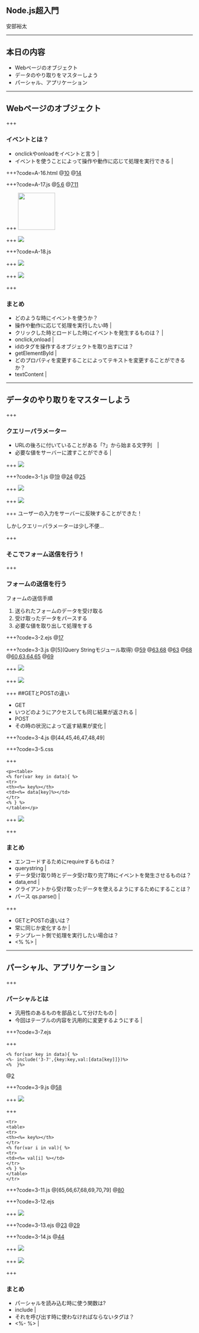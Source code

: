 ## Node.js超入門

安部裕太

---

## 本日の内容
- Webページのオブジェクト
- データのやり取りをマスターしよう
- パーシャル、アプリケーション

---

## Webページのオブジェクト

+++
### イベントとは？
- onclickやonloadをイベントと言う |
- イベントを使うことによって操作や動作に応じて処理を実行できる |

+++?code=A-16.html
@[10](ロードし終わったら関数を実行)
@[14](クリックすると関数を実行)

+++?code=A-17.js
@[5,6](それぞれのidのタグを操作するオブジェクトを取り出す)
@[7,11](textContentの値を変更することによって表示するテキストを変更できる)

+++
<img src="A-16-1.png" width="100">

+++
![](A-16-2.png)

+++?code=A-18.js

+++
![](A-17-1.png)

+++
![](A-17-2.png)

+++
### まとめ
- どのような時にイベントを使うか？ 
 - 操作や動作に応じて処理を実行したい時 |
- クリックした時とロードした時にイベントを発生するものは？ |
 - onclick,onload |
- idのタグを操作するオブジェクトを取り出すには？ 
 - getElementById |
- どのプロパティを変更することによってテキストを変更することができるか？ 
 - textContent |

---
## データのやり取りをマスターしよう

+++
### クエリーパラメーター
- URLの後ろに付いていることがある「?」から始まる文字列　|
- 必要な値をサーバーに渡すことができる |

+++
![](amazon.png)

+++?code=3-1.js
@[19](第二引数にtrueを追加)
@[24](クエリーパラメーターのオブジェクトを保管)
@[25](msgが未定義の場合を考慮する！)

+++
![](3-1-1.png)

+++
![](3-1-2.png)

+++
ユーザーの入力をサーバーに反映することができた！


しかしクエリーパラメーターは少し不便… 

+++
### そこでフォーム送信を行う！ 

+++
### フォームの送信を行う
フォームの送信手順
1. 送られたフォームのデータを受け取る 
1. 受け取ったデータをパースする 
1. 必要な値を取り出して処理をする 

+++?code=3-2.ejs
@[17](/2-17にPOST送信ができるようにしている)

+++?code=3-3.js
@[5](Query Stringモジュール取得)
@[59](POST送信されたかをチェック)
@[63,68](イベント処理)
@[63](データ受け取り時に発生)
@[68](データ受け取り完了時に発生)
@[60,63,64,65]()
@[69](エンコードする)

+++
![](3-3-1.png)

+++
![](3-3-2.png)

+++
##GETとPOSTの違い
- GET
 - いつどのようにアクセスしても同じ結果が返される |
- POST
 - その時の状況によって返す結果が変化 |

+++?code=3-4.js
@[44,45,46,47,48,49]

+++?code=3-5.css


+++
```
<p><table>
<% for(var key in data){ %>
<tr>
<th><%= key%></th>
<td><%= data[key]%></td>
</tr>
<% } %>
</table></p>
```

+++
![](3-4.png)

+++
### まとめ
- エンコードするためにrequireするものは？
 - querystring |
- データ受け取り時とデータ受け取り完了時にイベントを発生させるものは？
 - data,end |
- クライアントから受け取ったデータを使えるようにするためにすることは？
 - パース qs.parse() |
 
+++
- GETとPOSTの違いは？
 - 常に同じか変化するか |
- テンプレート側で処理を実行したい場合は？
 - <% %> |

---
## パーシャル、アプリケーション

+++
### パーシャルとは
- 汎用性のあるものを部品として分けたもの |
- 今回はテーブルの内容を汎用的に変更するようにする |

+++?code=3-7.ejs

+++
```
<% for(var key in data){ %>
<%- include('3-7',{key:key,val:[data[key]]})%>
<%  }%>
```
@[2](パーシャルを読み込む)

+++?code=3-9.js
@[58](filenameと言う値を追加)

+++
![](3-9.png)

+++
```
<tr>
<table>
<tr>
<th><%= key%></th>
</tr>
<% for(var i in val){ %>
<tr>
<td><%= val[i] %></td>
</tr>
<% } %>
</table>
</tr>
```

+++?code=3-11.js
@[65,66,67,68,69,70,79]
@[80](filenameと言う値を追加)

+++?code=3-12.ejs

+++
![](3-11.png)

+++?code=3-13.ejs
@[23](保管しているメッセージを表示)
@[29](入力された値をmsgに入れる)

+++?code=3-14.js
@[44](dataのmsgプロパティを初期化)

+++
![](3-14-1.png)

+++
![](3-14-2.png)

+++
### まとめ
- パーシャルを読み込む時に使う関数は?
 - include |
- それを呼び出す時に使わなければならないタグは？
 - <%- %> |



